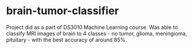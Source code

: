 # brain-tumor-classifier
Project did as a part of DS3010 Machine Learning course. Was able to classify MRI images of brain to 4 classes - no tumor, glioma, meningioma, pituitary - with the best accuracy of around 85%.
